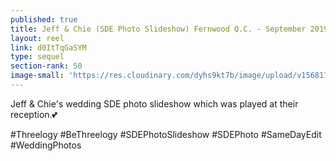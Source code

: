 ```yaml
---
published: true
title: Jeff & Chie (SDE Photo Slideshow) Fernwood Q.C. - September 2019
layout: reel
link: d0ItTqGaSYM
type: sequel
section-rank: 50
image-small: 'https://res.cloudinary.com/dyhs9kt7b/image/upload/v1568170903/MICP2343_yt.jpg'
---
```

Jeff & Chie's wedding SDE photo slideshow which was played at their reception.💕

#Threelogy #BeThreelogy #SDEPhotoSlideshow #SDEPhoto #SameDayEdit #WeddingPhotos
